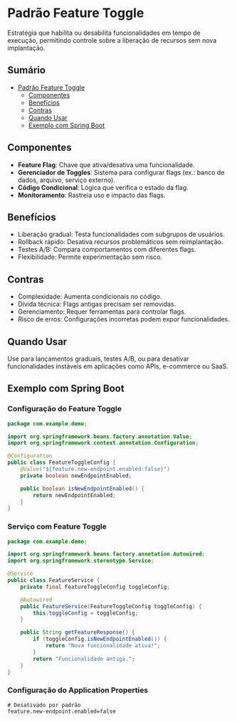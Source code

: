 # Padrão Feature Toggle

Estratégia que habilita ou desabilita funcionalidades em tempo de execução, permitindo controle sobre a liberação de recursos sem nova implantação.

## Sumário

- [Padrão Feature Toggle](#padrão-feature-toggle)
  - [Componentes](#componentes)
  - [Benefícios](#benefícios)
  - [Contras](#contras)
  - [Quando Usar](#quando-usar)
  - [Exemplo com Spring Boot](#exemplo-com-spring-boot)

## Componentes

- **Feature Flag**: Chave que ativa/desativa uma funcionalidade.
- **Gerenciador de Toggles**: Sistema para configurar flags (ex.: banco de dados, arquivo, serviço externo).
- **Código Condicional**: Lógica que verifica o estado da flag.
- **Monitoramento**: Rastreia uso e impacto das flags.

## Benefícios

- Liberação gradual: Testa funcionalidades com subgrupos de usuários.
- Rollback rápido: Desativa recursos problemáticos sem reimplantação.
- Testes A/B: Compara comportamentos com diferentes flags.
- Flexibilidade: Permite experimentação sem risco.

## Contras

- Complexidade: Aumenta condicionais no código.
- Dívida técnica: Flags antigas precisam ser removidas.
- Gerenciamento: Requer ferramentas para controlar flags.
- Risco de erros: Configurações incorretas podem expor funcionalidades.

## Quando Usar

Use para lançamentos graduais, testes A/B, ou para desativar funcionalidades instáveis em aplicações como APIs, e-commerce ou SaaS.

## Exemplo com Spring Boot

### Configuração do Feature Toggle

```java
package com.example.demo;

import org.springframework.beans.factory.annotation.Value;
import org.springframework.context.annotation.Configuration;

@Configuration
public class FeatureToggleConfig {
    @Value("${feature.new-endpoint.enabled:false}")
    private boolean newEndpointEnabled;

    public boolean isNewEndpointEnabled() {
        return newEndpointEnabled;
    }
}
```

### Serviço com Feature Toggle

```java
package com.example.demo;

import org.springframework.beans.factory.annotation.Autowired;
import org.springframework.stereotype.Service;

@Service
public class FeatureService {
    private final FeatureToggleConfig toggleConfig;

    @Autowired
    public FeatureService(FeatureToggleConfig toggleConfig) {
        this.toggleConfig = toggleConfig;
    }

    public String getFeatureResponse() {
        if (toggleConfig.isNewEndpointEnabled()) {
            return "Nova funcionalidade ativa!";
        }
        return "Funcionalidade antiga.";
    }
}
```

### Configuração do Application Properties

```properties
# Desativado por padrão
feature.new-endpoint.enabled=false
```